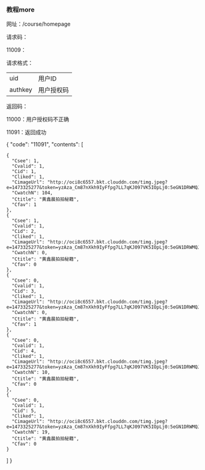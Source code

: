 ### 教程more

网址：/course/homepage

请求码：

11009：

请求格式：

|         |       |
| ------- | ----- |
| uid     | 用户ID  |
| authkey | 用户授权码 |

返回码：

11000：用户授权码不正确

11091：返回成功

{
  "code": "11091", 
  "contents": [

    {
      "Csee": 1, 
      "Cvalid": 1, 
      "Cid": 1, 
      "Cliked": 1, 
      "CimageUrl": "http://oci8c6557.bkt.clouddn.com/timg.jpeg?e=1473325277&token=yzAza_Cm87nXkh9IyFfpg7LL7qKJ097VK5IOpLj0:5eGN1DRWMQJO0VNkHKCpwk__AGk=", 
      "CwatchN": 104, 
      "Ctitle": "黄鑫晨拍拍秘籍", 
      "Cfav": 1
    }, 
    {
      "Csee": 1, 
      "Cvalid": 1, 
      "Cid": 2, 
      "Cliked": 1, 
      "CimageUrl": "http://oci8c6557.bkt.clouddn.com/timg.jpeg?e=1473325277&token=yzAza_Cm87nXkh9IyFfpg7LL7qKJ097VK5IOpLj0:5eGN1DRWMQJO0VNkHKCpwk__AGk=", 
      "CwatchN": 0, 
      "Ctitle": "黄鑫晨拍拍秘籍", 
      "Cfav": 0
    }, 
    {
      "Csee": 0, 
      "Cvalid": 1, 
      "Cid": 3, 
      "Cliked": 1, 
      "CimageUrl": "http://oci8c6557.bkt.clouddn.com/timg.jpeg?e=1473325277&token=yzAza_Cm87nXkh9IyFfpg7LL7qKJ097VK5IOpLj0:5eGN1DRWMQJO0VNkHKCpwk__AGk=", 
      "CwatchN": 0, 
      "Ctitle": "黄鑫晨拍拍秘籍", 
      "Cfav": 1
    }, 
    {
      "Csee": 0, 
      "Cvalid": 1, 
      "Cid": 4, 
      "Cliked": 1, 
      "CimageUrl": "http://oci8c6557.bkt.clouddn.com/timg.jpeg?e=1473325277&token=yzAza_Cm87nXkh9IyFfpg7LL7qKJ097VK5IOpLj0:5eGN1DRWMQJO0VNkHKCpwk__AGk=", 
      "CwatchN": 10, 
      "Ctitle": "黄鑫晨拍拍秘籍", 
      "Cfav": 0
    }, 
    {
      "Csee": 0, 
      "Cvalid": 1, 
      "Cid": 5, 
      "Cliked": 1, 
      "CimageUrl": "http://oci8c6557.bkt.clouddn.com/timg.jpeg?e=1473325277&token=yzAza_Cm87nXkh9IyFfpg7LL7qKJ097VK5IOpLj0:5eGN1DRWMQJO0VNkHKCpwk__AGk=", 
      "CwatchN": 19, 
      "Ctitle": "黄鑫晨拍拍秘籍", 
      "Cfav": 0
    }
  ]
}